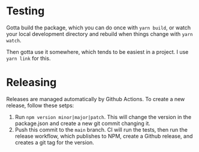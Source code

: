 # Testing

Gotta build the package, which you can do once with `yarn build`, or watch your local development directory and rebuild when things change with `yarn watch`.

Then gotta use it somewhere, which tends to be easiest in a project. I use `yarn link` for this.

# Releasing

Releases are managed automatically by Github Actions. To create a new release, follow these setps:

1. Run `npm version minor|major|patch`. This will change the version in the package.json and create a new git commit changing it. 
2. Push this commit to the `main` branch. CI will run the tests, then run the release workflow, which publishes to NPM, create a Github release, and creates a git tag for the version.
